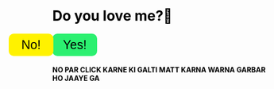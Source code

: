 <!DOCTYPE html>
<html lang="en">
<head>
<meta charset="UTF-8">
<meta name="viewport" content="width=device-width, initial-scale=1.0">
<title>Just For Fun Devi Ji !</title>
<style>
    .box{
    	margin-top: 150px;
    	margin-left: 60px;
	}
	#yes{
    	border: none;
    	width: 90px;
    	background-color: rgba(33, 240, 105, 0.954);
    	border-radius: 10px;
    	font-size: 25px;
    	padding: 8px;
	}

	#game-container {
    	position: relative;
    	width: 500px;
    	height: 600px;
    	border: 2px solid #333;
    	margin: 5px;
    	overflow: hidden;
        background-image: url(Cartoon4.jpg);
		background-size:contain;
		
	}
	
     #name {
		color: rgb(0, 0, 0);
		padding-top: 10px;
		
		
		
	 }


    h4 {
        font-family: 'Gill Sans', 'Gill Sans MT', Calibri, 'Trebuchet MS', sans-serif;
        color: #000000;
        text-shadow: #333;
		

        
    }
	#target {
    	position: absolute;
    	left: 200px;
    	background-color: #fff200;
    	border: none;
    	width: 90px;
    	border-radius: 10px;
    	font-size: 25px;
    	padding: 8px;
    	cursor: pointer;
    	transition: top 0.5s, left 0.5s;
		
	}
  

</style>
</head>
<body>

<div id="game-container">
	<div class="box">
	<h1 id="name">Do you love me?💓</h1>
	<button id="target">No!</button>
	<button id="yes" >Yes!</button>
	<h4>NO PAR CLICK KARNE KI GALTI MATT KARNA WARNA GARBAR HO JAAYE GA </h4>

 </div>
</div>


<script>
const target = document.getElementById('target');
function moveTarget() {
	const maxWidth =400;
	const maxHeight = 400;

	const randomX = Math.floor(Math.random() * maxWidth);
	const randomY = Math.floor(Math.random() * maxHeight);

	target.style.left = randomX + 'px';
	target.style.top = randomY + 'px';
	}

	target.addEventListener('mouseenter', function() {
    	moveTarget();
	
	
	
	});
</script>

</body>
</html>

